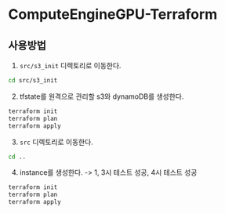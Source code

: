 # ComputeEngineGPU-Terraform

## 사용방법
1. `src/s3_init` 디렉토리로 이동한다.
```bash
cd src/s3_init
```
2. tfstate를 원격으로 관리할 s3와 dynamoDB를 생성한다.
```bash
terraform init
terraform plan
terraform apply
```
3. `src` 디렉토리로 이동한다.
```bash
cd ..
```
4. instance를 생성한다. -> 1, 3시 테스트 성공, 4시 테스트 성공
```bash
terraform init
terraform plan
terraform apply
```